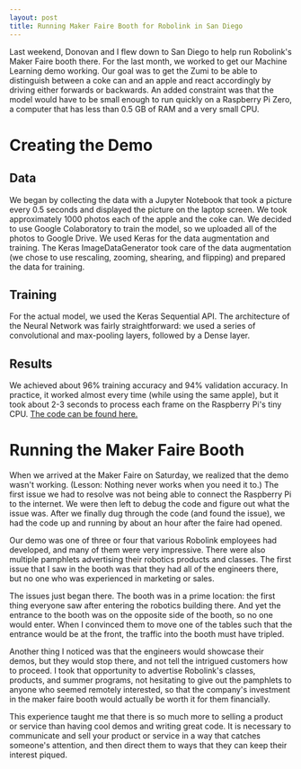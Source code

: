 ```yaml
---
layout: post
title: Running Maker Faire Booth for Robolink in San Diego
---
```

Last weekend, Donovan and I flew down to San Diego to help run Robolink's Maker Faire booth there. For the last month, we worked to get our Machine Learning demo working. Our goal was to get the Zumi to be able to distinguish between a coke can and an apple and react accordingly by driving either forwards or backwards. An added constraint was that the model would have to be small enough to run quickly on a Raspberry Pi Zero, a computer that has less than 0.5 GB of RAM and a very small CPU.

# Creating the Demo

## Data

We began by collecting the data with a Jupyter Notebook that took a picture every 0.5 seconds and displayed the picture on the laptop screen. We took approximately 1000 photos each of the apple and the coke can. We decided to use Google Colaboratory to train the model, so we uploaded all of the photos to Google Drive. We used Keras for the data augmentation and training. The Keras ImageDataGenerator took care of the data augmentation (we chose to use rescaling, zooming, shearing, and flipping) and prepared the data for training.

## Training

For the actual model, we used the Keras Sequential API. The architecture of the Neural Network was fairly straightforward: we used a series of convolutional and max-pooling layers, followed by a Dense layer.

## Results

We achieved about 96% training accuracy and 94% validation accuracy. In practice, it worked almost every time (while using the same apple), but it took about 2-3 seconds to process each frame on the Raspberry Pi's tiny CPU.
[The code can be found here.](https://colab.research.google.com/drive/1iI09ihylVAWu933yQ1ehxFw7a0NQmryA)

# Running the Maker Faire Booth

When we arrived at the Maker Faire on Saturday, we realized that the demo wasn't working. (Lesson: Nothing never works when you need it to.) The first issue we had to resolve was not being able to connect the Raspberry Pi to the internet. We were then left to debug the code and figure out what the issue was. After we finally dug through the code (and found the issue), we had the code up and running by about an hour after the faire had opened.

Our demo was one of three or four that various Robolink employees had developed, and many of them were very impressive. There were also multiple pamphlets advertising their robotics products and classes. The first issue that I saw in the booth was that they had all of the engineers there, but no one who was experienced in marketing or sales.

The issues just began there. The booth was in a prime location: the first thing everyone saw after entering the robotics building there. And yet the entrance to the booth was on the opposite side of the booth, so no one would enter. When I convinced them to move one of the tables such that the entrance would be at the front, the traffic into the booth must have tripled.

Another thing I noticed was that the engineers would showcase their demos, but they would stop there, and not tell the intrigued customers how to proceed. I took that opportunity to advertise Robolink's classes, products, and summer programs, not hesitating to give out the pamphlets to anyone who seemed remotely interested, so that the company's investment in the maker faire booth would actually be worth it for them financially.

This experience taught me that there is so much more to selling a product or service than having cool demos and writing great code. It is necessary to communicate and sell your product or service in a way that catches someone's attention, and then direct them to ways that they can keep their interest piqued. 




